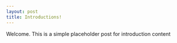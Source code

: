 ```yaml
---
layout: post
title: Introductions!
---
```


Welcome. This is a simple placeholder post for introduction content
